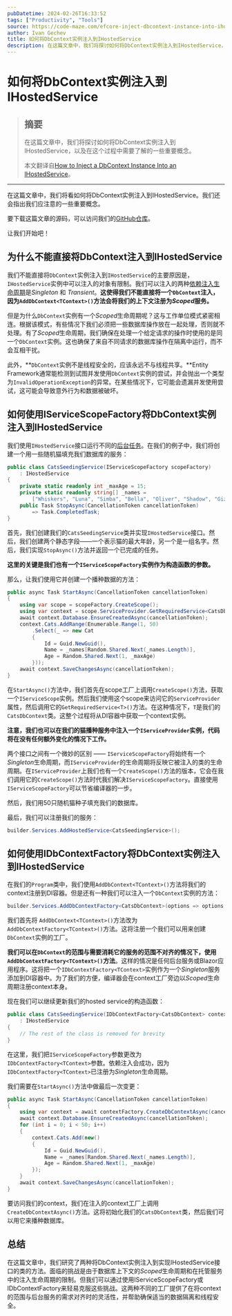 ```yaml
---
pubDatetime: 2024-02-26T16:33:52
tags: ["Productivity", "Tools"]
source: https://code-maze.com/efcore-inject-dbcontext-instance-into-ihostedservice/
author: Ivan Gechev
title: 如何将DbContext实例注入到IHostedService
description: 在这篇文章中，我们将探讨如何将DbContext实例注入到IHostedService，以及在这个过程中需要了解的一些重要概念。
---
```


# 如何将DbContext实例注入到IHostedService

> ## 摘要
>
> 在这篇文章中，我们将探讨如何将DbContext实例注入到IHostedService，以及在这个过程中需要了解的一些重要概念。
>
> 本文翻译自[How to Inject a DbContext Instance Into an IHostedService](https://code-maze.com/efcore-inject-dbcontext-instance-into-ihostedservice/)。

---

在这篇文章中，我们将看如何将DbContext实例注入到IHostedService。我们还会指出我们应注意的一些重要概念。

要下载这篇文章的源码，可以访问我们的[GitHub仓库](https://github.com/CodeMazeBlog/CodeMazeGuides/tree/main/dotnet-dependency-injection/InjectDbContextIntoIHostedService)。

让我们开始吧！

## 为什么不能直接将DbContext注入到IHostedService

我们不能直接将`DbContext`实例注入到`IHostedService`的主要原因是，`IHostedService`实例中可以注入的对象有限制。我们可以注入的两种[依赖注入生命周期](https://code-maze.com/dependency-injection-lifetimes-aspnet-core/)是*Singleton* 和 _Transient_。**这使得我们不能直接将一个`DbContext`注入，因为`AddDbContext<TContext>()`方法会将我们的上下文注册为*Scoped*服务。**

但是为什么`DbContext`实例有一个*Scoped*生命周期呢？这与工作单位模式紧密相连。根据该模式，有些情况下我们必须把一些数据库操作放在一起处理，否则就不处理。有了*Scoped*生命周期，我们确保在处理一个给定请求的操作时使用的是同一个`DbContext`实例。这也确保了来自不同请求的数据库操作在隔离中运行，而不会互相干扰。

此外，**`DbContext`实例不是线程安全的，应该永远不与线程共享。**Entity Framework通常能检测到试图并发使用`DbContext`实例的尝试，并会抛出一个类型为`InvalidOperationException`的异常。在某些情况下，它可能会遗漏并发使用尝试，这可能会导致意外行为和数据被破坏。

## 如何使用IServiceScopeFactory将DbContext实例注入到IHostedService

我们使用`IHostedService`接口运行不同的[后台任务](https://code-maze.com/aspnetcore-different-ways-to-run-background-tasks/)。在我们的例子中，我们将创建一个用一些随机猫填充我们数据库的服务：

```csharp
public class CatsSeedingService(IServiceScopeFactory scopeFactory)
    : IHostedService
{
    private static readonly int _maxAge = 15;
    private static readonly string[] _names =
        ["Whiskers", "Luna", "Simba", "Bella", "Oliver", "Shadow", "Gizmo", "Cleo", "Jasper", "Mocha"];
    public Task StopAsync(CancellationToken cancellationToken)
        => Task.CompletedTask;
}
```

首先，我们创建我们的`CatsSeedingService`类并实现`IHostedService`接口。然后，我们创建两个静态字段——一个表示猫的最大年龄，另一个是一组名字。然后，我们实现`StopAsync()`方法并返回一个已完成的任务。

**这里的关键是我们也有一个`IServiceScopeFactory`实例作为构造函数的参数。**

那么，让我们使用它并创建一个播种数据的方法：

```csharp
public async Task StartAsync(CancellationToken cancellationToken)
{
    using var scope = scopeFactory.CreateScope();
    using var context = scope.ServiceProvider.GetRequiredService<CatsDbContext>();
    await context.Database.EnsureCreatedAsync(cancellationToken);
    context.Cats.AddRange(Enumerable.Range(1, 50)
        .Select(_ => new Cat
        {
            Id = Guid.NewGuid(),
            Name = _names[Random.Shared.Next(_names.Length)],
            Age = Random.Shared.Next(1, _maxAge)
        }));
    await context.SaveChangesAsync(cancellationToken);
}
```

在`StartAsync()`方法中，我们首先在scope工厂上调用`CreateScope()`方法，获取一个`IServiceScope`实例。然后我们使用这个scope来访问它的`ServiceProvider`属性，然后调用它的`GetRequiredService<T>()`方法。在这种情况下，`T`是我们的`CatsDbContext`类。这整个过程将从DI容器中获取一个context实例。

**注意，我们也可以在我们的猫播种服务中注入一个`IServiceProvider`实例，代码将在没有任何额外变化的情况下工作。**

两个接口之间有一个微妙的区别 —— `IServiceScopeFactory`将始终有一个*Singleton*生命周期，而`IServiceProvider`的生命周期将反映它被注入的类的生命周期。在`IServiceProvider`上我们也有一个`CreateScope()`方法的版本，它会在我们调用它的`CreateScope()`方法时代我们解决`IServiceScopeFactory`。直接使用`IServiceScopeFactory`可以节省编译器的一步。

然后，我们用50只随机猫种子填充我们的数据库。

最后，我们可以注册我们的服务：

```csharp
builder.Services.AddHostedService<CatsSeedingService>();
```

## 如何使用IDbContextFactory将DbContext实例注入到IHostedService

在我们的`Program`类中，我们使用`AddDbContext<TContext>()`方法将我们的context注册到DI容器。但是还有一种我们可以注入一个`DbContext`实例的方法：

```csharp
builder.Services.AddDbContextFactory<CatsDbContext>(options => options.UseInMemoryDatabase("Cats"));
```

我们首先将 `AddDbContext<TContext>()`方法改为`AddDbContextFactory<TContext>()`方法。这将注册一个我们可以用来创建`DbContext`实例的工厂。

**我们可以在`DbContext`的范围与需要消耗它的服务的范围不对齐的情况下，使用`AddDbContextFactory<TContext>()`方法**。这样的情况是任何后台服务或Blazor应用程序。这将把一个`IDbContextFactory<TContext>`实例作为一个*Singleton*服务添加到DI容器中。为了我们的方便，编译器会在context工厂旁边以*Scoped*生命周期注册context本身。

现在我们可以继续更新我们的hosted service的构造函数：

```csharp
public class CatsSeedingService(IDbContextFactory<CatsDbContext> contextFactory)
    : IHostedService
{
    // The rest of the class is removed for brevity
}
```

在这里，我们把`IServiceScopeFactory`参数更改为`IDbContextFactory<TContext>`参数。依赖注入会成功，因为 `IDbContextFactory<TContext>`已注册为*Singleton*生命周期。

我们需要在`StartAsync()`方法中做最后一次变更：

```csharp
public async Task StartAsync(CancellationToken cancellationToken)
{
    using var context = await contextFactory.CreateDbContextAsync(cancellationToken);
    await context.Database.EnsureCreatedAsync(cancellationToken);
    for (int i = 0; i < 50; i++)
    {
        context.Cats.Add(new()
        {
            Id = Guid.NewGuid(),
            Name = _names[Random.Shared.Next(_names.Length)],
            Age = Random.Shared.Next(1, _maxAge)
        });
    }
    await context.SaveChangesAsync(cancellationToken);
}
```

要访问我们的context，我们在注入的context工厂上调用`CreateDbContextAsync()`方法。这将初始化我们的`CatsDbContext`类，然后我们可以用它来播种数据库。

## 总结

在这篇文章中，我们研究了两种将DbContext实例注入到实现IHostedService接口的类的方法。面临的挑战是由于数据库上下文的*Scoped*生命周期和在托管服务中的注入生命周期的限制。但我们可以通过使用IServiceScopeFactory或IDbContextFactory来轻易克服这些挑战。这两种不同的工厂提供了在将context的范围与后台服务的需求对齐时的灵活性，并帮助确保适当的数据隔离和线程安全。
